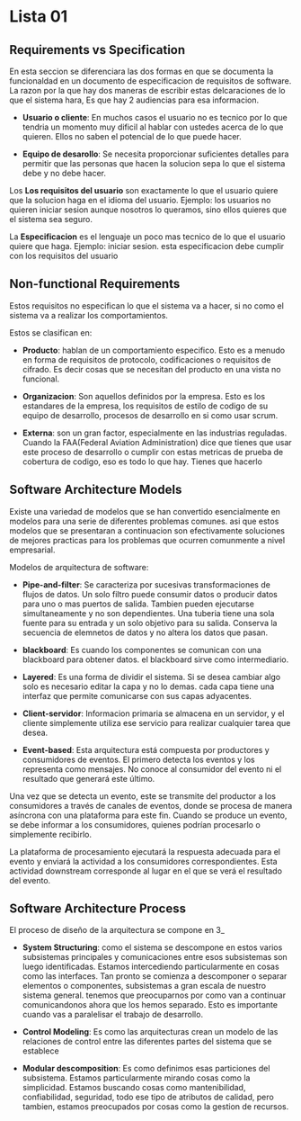 # Lista 01

## Requirements vs Specification
En esta seccion se diferenciara las dos formas en que se documenta la funcionaldad en un documento de especificacion de requisitos de software. La razon por la que hay dos maneras de escribir estas delcaraciones de lo que el sistema hara, Es que hay 2 audiencias para esa informacion.

* **Usuario o cliente**: En muchos casos el usuario no es tecnico por lo que tendria un momento muy dificil al hablar con ustedes acerca de lo que quieren. Ellos no saben el potencial de lo que puede hacer. 

* **Equipo de desarollo**: Se necesita proporcionar suficientes detalles para permitir que las personas que hacen la solucion sepa lo que el sistema debe y no debe hacer.

Los **Los requisitos del usuario** son exactamente lo que el usuario quiere que la solucion haga en el idioma del usuario. Ejemplo: los usuarios no quieren iniciar sesion aunque nosotros lo queramos, sino ellos quieres que el sistema sea seguro.

La **Especificacion** es el lenguaje un poco mas tecnico de lo que el usuario quiere que haga. Ejemplo: iniciar sesion. esta especificacion debe cumplir con los requisitos del usuario

## Non-functional Requirements
Estos requisitos no especifican lo que el sistema va a hacer, si no como el sistema va a realizar los comportamientos.

Estos se clasifican en:

* **Producto**: hablan de un comportamiento especifico. Esto es a menudo en forma de requisitos de protocolo, codificaciones o requisitos de cifrado. Es decir cosas que se necesitan del producto en una vista no funcional. 

* **Organizacion**: Son aquellos definidos por la empresa. Esto es los estandares de la empresa, los requisitos de estilo de codigo de su equipo de desarrollo, procesos de desarrollo en si como usar scrum. 

* **Externa**: son un gran factor, especialmente en las industrias reguladas. Cuando la FAA(Federal Aviation Administration) dice que tienes que usar este proceso de desarrollo o cumplir con estas metricas de prueba de cobertura de codigo, eso es todo lo que hay. Tienes que hacerlo

## Software Architecture Models
Existe una variedad de modelos que se han convertido esencialmente en modelos para una serie de diferentes problemas comunes. asi que estos modelos que se presentaran a continuacion son efectivamente soluciones de mejores practicas para los problemas que ocurren comunmente a nivel empresarial.

Modelos de arquitectura de software:

* **Pipe-and-filter**: Se caracteriza por sucesivas transformaciones de flujos de datos. Un solo filtro puede consumir datos o producir datos para uno o mas puertos de salida. Tambien pueden ejecutarse simultaneamente y no son dependientes. Una tuberia tiene una sola fuente para su entrada y un solo objetivo para su salida. Conserva la secuencia de elemnetos de datos y no altera los datos que pasan.

* **blackboard**: Es cuando los componentes se comunican con una blackboard para obtener datos. el blackboard sirve como intermediario.

* **Layered**: Es una forma de dividir el sistema. Si se desea cambiar algo solo es necesario editar la capa y no lo demas. cada capa tiene una interfaz que permite comunicarse con sus capas adyacentes. 

* **Client-servidor**: Informacion primaria se almacena en un servidor, y el cliente simplemente utiliza ese servicio para realizar cualquier tarea que desea.

* **Event-based**: Esta arquitectura está compuesta por productores y consumidores de eventos. El primero detecta los eventos y los representa como mensajes. No conoce al consumidor del evento ni el resultado que generará este último. 

Una vez que se detecta un evento, este se transmite del productor a los consumidores a través de canales de eventos, donde se procesa de manera asíncrona con una plataforma para este fin. Cuando se produce un evento, se debe informar a los consumidores, quienes podrían procesarlo o simplemente recibirlo. 

La plataforma de procesamiento ejecutará la respuesta adecuada para el evento y enviará la actividad a los consumidores correspondientes. Esta actividad downstream corresponde al lugar en el que se verá el resultado del evento.

## Software Architecture Process

El proceso de diseño de la arquitectura se compone en 3_

* **System Structuring**: como el sistema se descompone en estos varios subsistemas principales y comunicaciones entre esos subsistemas son luego identificadas. Estamos intercediendo particularmente en cosas como las interfaces. Tan pronto se comienza a descomponer o separar elementos o componentes, subsistemas a gran escala de nuestro sistema general. tenemos que preocuparnos por como van a continuar comunicandonos ahora que los hemos separado. Esto es importante cuando vas a paralelisar el trabajo de desarrollo.

* **Control Modeling**: Es como las arquitecturas crean un modelo de las relaciones de control entre las diferentes partes del sistema que se establece

* **Modular descomposition**: Es como definimos esas particiones del subsistema. Estamos particularmente mirando cosas como la simplicidad. Estamos buscando cosas como mantenibilidad, confiabilidad, seguridad, todo ese tipo de atributos de calidad, pero tambien, estamos preocupados por cosas como la gestion de recursos.
